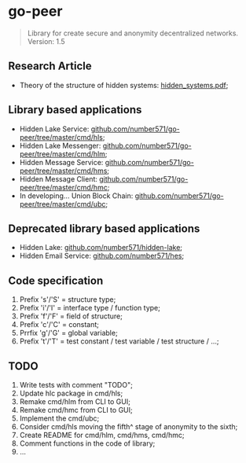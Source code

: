 # go-peer
> Library for create secure and anonymity decentralized networks. Version: 1.5

## Research Article
* Theory of the structure of hidden systems: [hidden_systems.pdf](https://github.com/Number571/go-peer/blob/master/hidden_systems.pdf "TSHS");

## Library based applications
* Hidden Lake Service: [github.com/number571/go-peer/tree/master/cmd/hls](https://github.com/number571/go-peer/tree/master/cmd/hls "HLS");
* Hidden Lake Messenger: [github.com/number571/go-peer/tree/master/cmd/hlm](https://github.com/number571/go-peer/tree/master/cmd/hlm "HLM");
* Hidden Message Service: [github.com/number571/go-peer/tree/master/cmd/hms](https://github.com/number571/go-peer/tree/master/cmd/hms "HMS");
* Hidden Message Client: [github.com/number571/go-peer/tree/master/cmd/hmc](https://github.com/number571/go-peer/tree/master/cmd/hmc "HMC");
* In developing... Union Block Chain: [github.com/number571/go-peer/tree/master/cmd/ubc](https://github.com/number571/go-peer/tree/master/cmd/ubc "UBC");

## Deprecated library based applications
* Hidden Lake: [github.com/number571/hidden-lake](https://github.com/number571/hidden-lake "HL");
* Hidden Email Service: [github.com/number571/hes](https://github.com/number571/hes "HES");

## Code specification
1. Prefix 's'/'S' = structure type;
2. Prefix 'i'/'I' = interface type / function type;
3. Prefix 'f'/'F' = field of structure;
4. Prefix 'c'/'C' = constant;
5. Prrfix 'g'/'G' = global variable;
6. Prefix 't'/'T' = test constant / test variable / test structure / ...;

## TODO
1. Write tests with comment "TODO";
2. Update hlc package in cmd/hls;
3. Remake cmd/hlm from CLI to GUI;
4. Remake cmd/hmc from CLI to GUI;
5. Implement the cmd/ubc;
6. Consider cmd/hls moving the fifth^ stage of anonymity to the sixth;
7. Create README for cmd/hlm, cmd/hms, cmd/hmc;
8. Comment functions in the code of library;
9. ...
